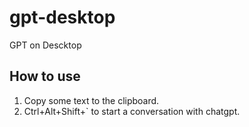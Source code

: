 # gpt-desktop
GPT on Descktop


## How to use

1. Copy some text to the clipboard.
2. Ctrl+Alt+Shift+` to start a conversation with chatgpt.